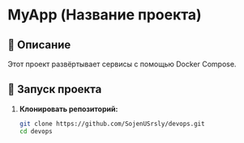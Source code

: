 # MyApp (Название проекта)

## 📌 Описание
Этот проект развёртывает сервисы с помощью Docker Compose.

## 🚀 Запуск проекта

1. **Клонировать репозиторий:**
   ```bash
   git clone https://github.com/SojenUSrsly/devops.git
   cd devops
